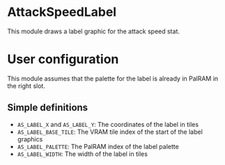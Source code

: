 
# AttackSpeedLabel

This module draws a label graphic for the attack speed stat.

# User configuration

This module assumes that the palette for the label is already in PalRAM in the right slot.

## Simple definitions

  * `AS_LABEL_X` and `AS_LABEL_Y`: The coordinates of the label in tiles
  * `AS_LABEL_BASE_TILE`: The VRAM tile index of the start of the label graphics
  * `AS_LABEL_PALETTE`: The PalRAM index of the label palette
  * `AS_LABEL_WIDTH`: The width of the label in tiles
